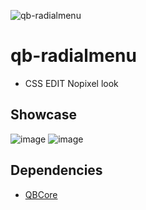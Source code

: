 
![qb-radialmenu](https://github.com/oomejip/qb-radialmenu/assets/69800408/e2f3e954-93b2-46b2-a11c-bae53b37dc69)
# qb-radialmenu 
- CSS EDIT Nopixel look   
## Showcase

![image](https://github.com/oomejip/qb-radialmenu/assets/69800408/a7a76009-01af-43fa-87b9-6b9034dc9a2b)
![image](https://github.com/oomejip/qb-radialmenu/assets/69800408/cbfc257f-abce-4d1a-8100-42410814c360)



## Dependencies

- [QBCore](https://github.com/qbcore-framework/qb-core)
